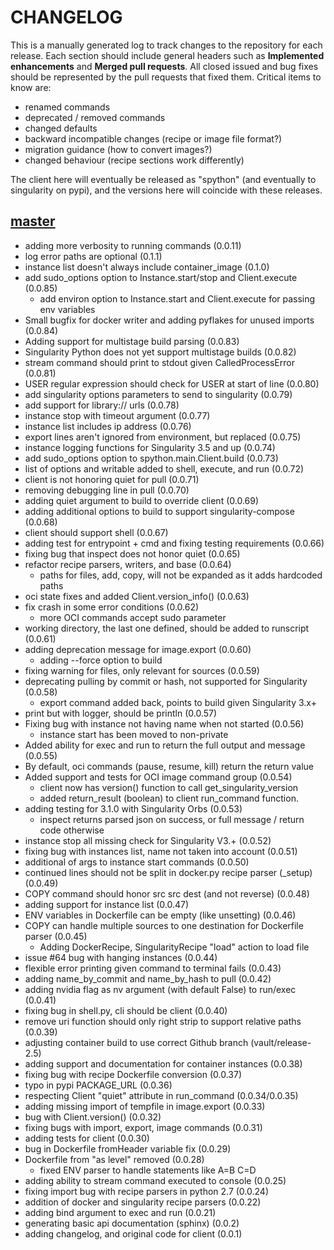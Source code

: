 # CHANGELOG

This is a manually generated log to track changes to the repository for each release. 
Each section should include general headers such as **Implemented enhancements** 
and **Merged pull requests**. All closed issued and bug fixes should be 
represented by the pull requests that fixed them.
Critical items to know are:

 - renamed commands
 - deprecated / removed commands
 - changed defaults
 - backward incompatible changes (recipe or image file format?)
 - migration guidance (how to convert images?)
 - changed behaviour (recipe sections work differently)

The client here will eventually be released as "spython" (and eventually to
singularity on pypi), and the versions here will coincide with these releases.

## [master](https://github.com/singularityhub/singularity-cli/tree/master)
 - adding more verbosity to running commands (0.0.11)
 - log error paths are optional (0.1.1)
 - instance list doesn't always include container_image (0.1.0)
 - add sudo_options option to Instance.start/stop and Client.execute (0.0.85)
   - add environ option to Instance.start and Client.execute for passing env variables
 - Small bugfix for docker writer and adding pyflakes for unused imports (0.0.84)
 - Adding support for multistage build parsing (0.0.83)
 - Singularity Python does not yet support multistage builds (0.0.82)
 - stream command should print to stdout given CalledProcessError (0.0.81)
 - USER regular expression should check for USER at start of line (0.0.80)
 - add singularity options parameters to send to singularity (0.0.79)
 - add support for library:// urls (0.0.78)
 - instance stop with timeout argument (0.0.77)
 - instance list includes ip address (0.0.76)
 - export lines aren't ignored from environment, but replaced (0.0.75)
 - instance logging functions for Singularity 3.5 and up (0.0.74)
 - add sudo_options option to spython.main.Client.build (0.0.73)
 - list of options and writable added to shell, execute, and run (0.0.72)
 - client is not honoring quiet for pull (0.0.71)
 - removing debugging line in pull (0.0.70)
 - adding quiet argument to build to override client (0.0.69)
 - adding additional options to build to support singularity-compose (0.0.68)
 - client should support shell (0.0.67)
 - adding test for entrypoint + cmd and fixing testing requirements (0.0.66)
 - fixing bug that inspect does not honor quiet (0.0.65)
 - refactor recipe parsers, writers, and base (0.0.64)
   - paths for files, add, copy, will not be expanded as it adds hardcoded paths
 - oci state fixes and added Client.version_info() (0.0.63)
 - fix crash in some error conditions (0.0.62)
   - more OCI commands accept sudo parameter
 - working directory, the last one defined, should be added to runscript (0.0.61)
 - adding deprecation message for image.export (0.0.60)
   - adding --force option to build
 - fixing warning for files, only relevant for sources (0.0.59)
 - deprecating pulling by commit or hash, not supported for Singularity (0.0.58)
   - export command added back, points to build given Singularity 3.x+
 - print but with logger, should be println (0.0.57)
 - Fixing bug with instance not having name when not started (0.0.56)
   - instance start has been moved to non-private
 - Added ability for exec and run to return the full output and message (0.0.55)
  - By default, oci commands (pause, resume, kill) return the return value
 - Added support and tests for OCI image command group (0.0.54)
   - client now has version() function to call get_singularity_version
   - added return_result (boolean) to client run_command function.
 - adding testing for 3.1.0 with Singularity Orbs (0.0.53)
   - inspect returns parsed json on success, or full message / return code otherwise
 - instance stop all missing check for Singularity V3.+ (0.0.52)
 - fixing bug with instances list, name not taken into account (0.0.51)
 - additional of args to instance start commands (0.0.50)
 - continued lines should not be split in docker.py recipe parser (_setup) (0.0.49)
 - COPY command should honor src src dest (and not reverse) (0.0.48)
 - adding support for instance list (0.0.47)
 - ENV variables in Dockerfile can be empty (like unsetting) (0.0.46)
 - COPY can handle multiple sources to one destination for Dockerfile parser (0.0.45)
   - Adding DockerRecipe, SingularityRecipe "load" action to load file
 - issue #64 bug with hanging instances (0.0.44)
 - flexible error printing given command to terminal fails (0.0.43)
 - adding name_by_commit and name_by_hash to pull (0.0.42)
 - adding nvidia flag as nv argument (with default False) to run/exec (0.0.41)
 - fixing bug in shell.py, cli should be client (0.0.40)
 - remove uri function should only right strip to support relative paths (0.0.39)
 - adjusting container build to use correct Github branch (vault/release-2.5)
 - adding support and documentation for container instances (0.0.38)
 - fixing bug with recipe Dockerfile conversion (0.0.37)
 - typo in pypi PACKAGE_URL (0.0.36)
 - respecting Client "quiet" attribute in run_command  (0.0.34/0.0.35)
 - adding missing import of tempfile in image.export (0.0.33)
 - bug with Client.version() (0.0.32)
 - fixing bugs with import, export, image commands (0.0.31)
 - adding tests for client (0.0.30)
 - bug in Dockerfile fromHeader variable fix (0.0.29)
 - Dockerfile from "as level" removed (0.0.28)
   - fixed ENV parser to handle statements like A=B C=D
 - adding ability to stream command executed to console (0.0.25)
 - fixing import bug with recipe parsers in python 2.7 (0.0.24)
 - addition of docker and singularity recipe parsers (0.0.22)
 - adding bind argument to exec and run (0.0.21)
 - generating basic api documentation (sphinx) (0.0.2)
 - adding changelog, and original code for client  (0.0.1)
